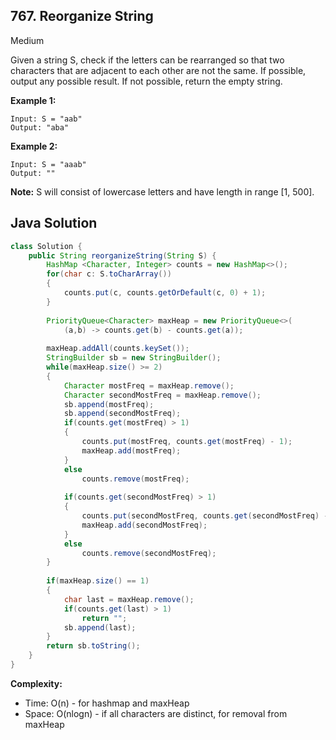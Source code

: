 ## 767. Reorganize String
Medium

Given a string S, check if the letters can be rearranged so that two characters that are adjacent to each other are not the same.
If possible, output any possible result.  If not possible, return the empty string.

**Example 1:**
```
Input: S = "aab"
Output: "aba"
```

**Example 2:**
```
Input: S = "aaab"
Output: ""
```

**Note:**
S will consist of lowercase letters and have length in range [1, 500].

## Java Solution
```java
class Solution {
    public String reorganizeString(String S) {
        HashMap <Character, Integer> counts = new HashMap<>();
        for(char c: S.toCharArray())
        {
            counts.put(c, counts.getOrDefault(c, 0) + 1);
        }
        
        PriorityQueue<Character> maxHeap = new PriorityQueue<>(
            (a,b) -> counts.get(b) - counts.get(a));
        
        maxHeap.addAll(counts.keySet());
        StringBuilder sb = new StringBuilder();
        while(maxHeap.size() >= 2) 
        {
            Character mostFreq = maxHeap.remove();
            Character secondMostFreq = maxHeap.remove();
            sb.append(mostFreq);
            sb.append(secondMostFreq);
            if(counts.get(mostFreq) > 1) 
            {
                counts.put(mostFreq, counts.get(mostFreq) - 1);
                maxHeap.add(mostFreq);
            }
            else 
                counts.remove(mostFreq);
            
            if(counts.get(secondMostFreq) > 1) 
            {
                counts.put(secondMostFreq, counts.get(secondMostFreq) - 1);
                maxHeap.add(secondMostFreq);
            }
            else 
                counts.remove(secondMostFreq);
        }
        
        if(maxHeap.size() == 1) 
        {
            char last = maxHeap.remove();
            if(counts.get(last) > 1)
                return "";
            sb.append(last);
        }
        return sb.toString(); 
    }
}
```

**Complexity:**
* Time: O(n) - for hashmap and maxHeap
* Space: O(nlogn) - if all characters are distinct, for removal from maxHeap